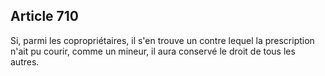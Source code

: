 Article 710
----
Si, parmi les copropriétaires, il s'en trouve un contre lequel la prescription
n'ait pu courir, comme un mineur, il aura conservé le droit de tous les autres.
